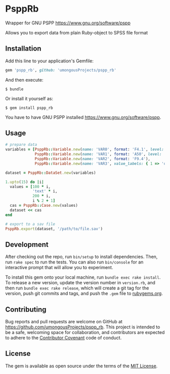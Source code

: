 # PsppRb

Wrapper for GNU PSPP https://www.gnu.org/software/pspp

Allows you to export data from plain Ruby-object to SPSS file format

## Installation

Add this line to your application's Gemfile:

```ruby
gem 'pspp_rb', github: 'umongousProjects/pspp_rb'
```

And then execute:

    $ bundle

Or install it yourself as:

    $ gem install pspp_rb

You have to have GNU PSPP installed https://www.gnu.org/software/pspp.

## Usage

```ruby
# prepare data
variables = [PsppRb::Variable.new(name: 'VAR0', format: 'F4.1', level: 'ORDINAL', label: 'make const not var'),
             PsppRb::Variable.new(name: 'VAR1', format: 'A50', level: 'NOMINAL'),
             PsppRb::Variable.new(name: 'VAR2', format: 'F9.4'),
             PsppRb::Variable.new(name: 'VAR3', value_labels: { 1 => 'one', 2 => 'two' })]

dataset = PsppRb::DataSet.new(variables)

1.upto(15) do |i|
  values = [100 * i,
            'text' * i,
            200 * i,
            i % 2 + 1]
  cas = PsppRb::Case.new(values)
  dataset << cas
end

# export to a sav file
PsppRb.export(dataset, '/path/to/file.sav')
```

## Development

After checking out the repo, run `bin/setup` to install dependencies. Then, run `rake spec` to run the tests. You can also run `bin/console` for an interactive prompt that will allow you to experiment.

To install this gem onto your local machine, run `bundle exec rake install`. To release a new version, update the version number in `version.rb`, and then run `bundle exec rake release`, which will create a git tag for the version, push git commits and tags, and push the `.gem` file to [rubygems.org](https://rubygems.org).

## Contributing

Bug reports and pull requests are welcome on GitHub at https://github.com/umongousProjects/pspp_rb. This project is intended to be a safe, welcoming space for collaboration, and contributors are expected to adhere to the [Contributor Covenant](http://contributor-covenant.org) code of conduct.


## License

The gem is available as open source under the terms of the [MIT License](http://opensource.org/licenses/MIT).
